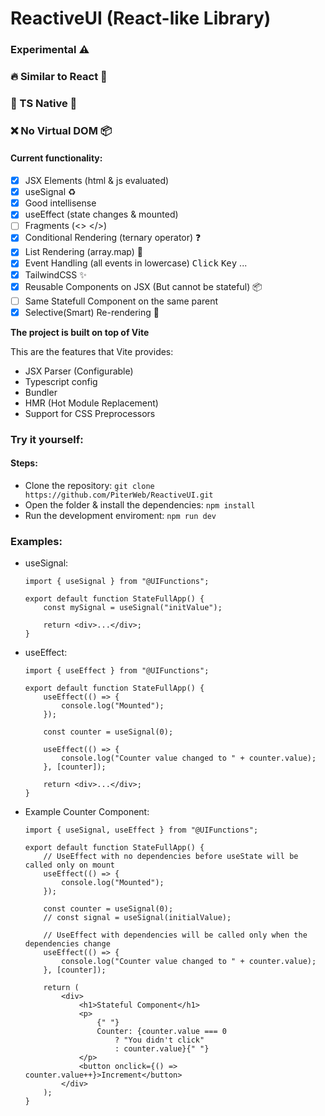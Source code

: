 # ReactiveUI (React-like Library)

### Experimental ⚠️

### 🔥 Similar to React 👀

### 🔑 TS Native 🔐

### ❌ No Virtual DOM 📦

#### Current functionality:

-   [x] JSX Elements (html & js evaluated)
-   [x] useSignal ♻
-   [x] Good intellisense
-   [x] useEffect (state changes & mounted)
-   [ ] Fragments (<> </>)
-   [x] Conditional Rendering (ternary operator) ❓
-   [x] List Rendering (array.map) 📜
-   [x] Event Handling (all events in lowercase) <kbd>Click</kbd> <kbd>Key</kbd> ...
-   [x] TailwindCSS ✨
-   [x] Reusable Components on JSX (But cannot be stateful) 📦
-   [ ] Same Statefull Component on the same parent
-   [x] Selective(Smart) Re-rendering 🧠

**The project is built on top of Vite**

This are the features that Vite provides:

-   JSX Parser (Configurable)
-   Typescript config
-   Bundler
-   HMR (Hot Module Replacement)
-   Support for CSS Preprocessors

### Try it yourself:

#### Steps:

-   Clone the repository: `git clone https://github.com/PiterWeb/ReactiveUI.git`
-   Open the folder & install the dependencies: `npm install`
-   Run the development enviroment: `npm run dev`

### Examples:

-   useSignal:

    ```tsx
    import { useSignal } from "@UIFunctions";

    export default function StateFullApp() {
        const mySignal = useSignal("initValue");

        return <div>...</div>;
    }
    ```

-   useEffect:

    ```tsx
    import { useEffect } from "@UIFunctions";

    export default function StateFullApp() {
        useEffect(() => {
            console.log("Mounted");
        });

        const counter = useSignal(0);

        useEffect(() => {
            console.log("Counter value changed to " + counter.value);
        }, [counter]);

        return <div>...</div>;
    }
    ```

-   Example Counter Component:

    ```tsx
    import { useSignal, useEffect } from "@UIFunctions";

    export default function StateFullApp() {
        // UseEffect with no dependencies before useState will be called only on mount
        useEffect(() => {
            console.log("Mounted");
        });

        const counter = useSignal(0);
        // const signal = useSignal(initialValue);

        // UseEffect with dependencies will be called only when the dependencies change
        useEffect(() => {
            console.log("Counter value changed to " + counter.value);
        }, [counter]);

        return (
            <div>
                <h1>Stateful Component</h1>
                <p>
                    {" "}
                    Counter: {counter.value === 0
                        ? "You didn't click"
                        : counter.value}{" "}
                </p>
                <button onclick={() => counter.value++}>Increment</button>
            </div>
        );
    }
    ```

